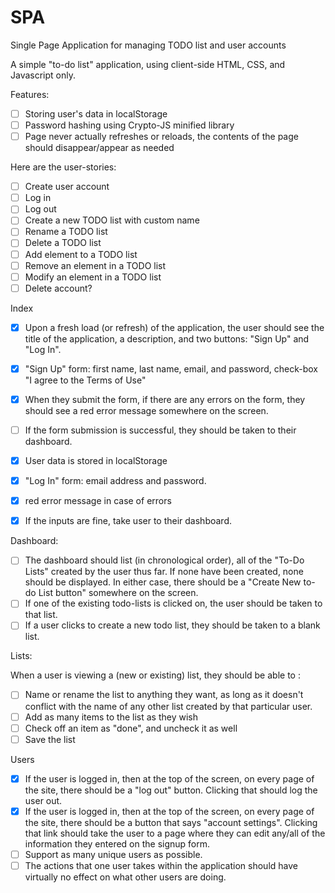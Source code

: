 # SPA
Single Page Application for managing TODO list and user accounts

A simple "to-do list" application, using client-side HTML, CSS, and Javascript only. 

Features:
- [ ] Storing user's data in localStorage
- [ ] Password hashing using Crypto-JS minified library
- [ ] Page never actually refreshes or reloads, the contents of the page should disappear/appear as needed

Here are the user-stories:
- [ ] Create user account
- [ ] Log in
- [ ] Log out
- [ ] Create a new TODO list with custom name
- [ ] Rename a TODO list
- [ ] Delete a TODO list
- [ ] Add element to a TODO list
- [ ] Remove an element in a TODO list
- [ ] Modify an element in a TODO list
- [ ] Delete account?

Index
- [x] Upon a fresh load (or refresh) of the application, the user should see the title of the application, a description, and two buttons: "Sign Up" and "Log In".
- [x] "Sign Up" form: first name, last name, email, and password, check-box "I agree to the Terms of Use"
- [x] When they submit the form, if there are any errors on the form, they should see a red error message somewhere on the screen. 
- [ ] If the form submission is successful, they should be taken to their dashboard.
- [x] User data is stored in localStorage

- [x] "Log In" form: email address and password. 
- [x] red error message in case of errors
- [x] If the inputs are fine, take user to their dashboard.

Dashboard:

- [ ]  The dashboard should list (in chronological order), all of the "To-Do Lists" created by the user thus far. If none have been created, none should be displayed. In either case, there should be a "Create New to-do List button" somewhere on the screen.
- [ ] If one of the existing todo-lists is clicked on, the user should be taken to that list.
- [ ] If a user clicks to create a new todo list, they should be taken to a blank list.

Lists:

When a user is viewing a (new or existing) list, they should be able to :
- [ ] Name or rename the list to anything they want, as long as it doesn't conflict with the name of any other list created by that particular user.
- [ ] Add as many items to the list as they wish
- [ ] Check off an item as "done", and uncheck it as well
- [ ] Save the list

Users 

- [x] If the user is logged in, then at the top of the screen, on every page of the site, there should be a "log out" button. Clicking that should log the user out.
- [x] If the user is logged in, then at the top of the screen, on every page of the site, there should be a button that says "account settings". Clicking that link should take the user to a page where they can edit any/all of the information they entered on the signup form.
- [ ] Support as many unique users as possible.
- [ ] The actions that one user takes within the application should have virtually no effect on what other users are doing.
